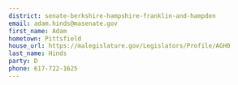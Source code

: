 ```yaml
---
district: senate-berkshire-hampshire-franklin-and-hampden
email: adam.hinds@masenate.gov
first_name: Adam
hometown: Pittsfield
house_url: https://malegislature.gov/Legislators/Profile/AGH0
last_name: Hinds
party: D
phone: 617-722-1625
---
```

